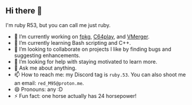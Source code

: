 ## Hi there 👋

I'm ruby R53, but you can call me just ruby.

- 🔭 I’m currently working on [fpkg](https://github.com/ruby-R53/fpkg), [C64play](https://github.com/ruby-R53/C64play), and [VMerger](https://github.com/ruby-R53/VMerger).
- 🌱 I’m currently learning Bash scripting and C++.
- 👯 I’m looking to collaborate on projects I like by finding bugs and suggesting enhancements.
- 🤔 I’m looking for help with staying motivated to learn more.
- 💬 Ask me about anything.
- 📫 How to reach me: my Discord tag is `ruby.53`. You can also shoot me an email: `red_M95@proton.me`.
- 😄 Pronouns: any :D
- ⚡ Fun fact: one horse actually has 24 horsepower!
